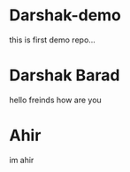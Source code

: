 # Darshak-demo

this is first demo repo...

# Darshak Barad

hello freinds how are you

# Ahir

im ahir

